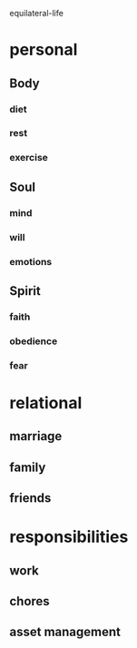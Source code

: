 equilateral-life

# personal
## Body
### diet
### rest
### exercise

## Soul
### mind
### will
### emotions

## Spirit
### faith
### obedience
### fear

# relational
## marriage
## family
## friends

# responsibilities
## work
## chores
## asset management